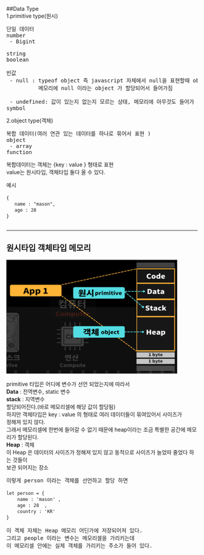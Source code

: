 ##Data Type   
1.primitive type(원시) 
<pre>
단일 데이터
number
 - Bigint

string
boolean

빈값
 - null : typeof object 즉 javascript 자체에서 null을 표현할때 object를 만들어서 표현
          메모리에 null 이라는 object 가 할당되어서 들어가짐

 - undefined: 값이 있는지 없는지 모르는 상태, 메모리에 아무것도 들어가 있지 않음
symbol
</pre>
2.object type(객체)
<pre>
복합 데이터(여러 연관 있는 데이터를 하나로 묶어서 표현 )
object 
 - array
function
</pre>
복합데이터는 객체는 {key : value } 형태로 표현    
value는 원시타입, 객체타입 둘다 올 수 있다.   
<pre>
예시
<code>
{
   name : "mason",
   age : 28
}
</code>
</pre>
***
## 원시타입 객체타입 메모리
<img height="300px" src="..\..\img\heap.PNG" width="450px"/>

primitive 타입은 어디에 변수가 선언 되었는지에 따라서   
**Data** : 전역변수, static 변수   
**stack** : 지역변수   
할당되어진다.(바로 메모리셀에 해당 값이 할당됨)   
하지만 객체타입은 key : value 의 형태로 여러 데이터들이 묶여있어서 사이즈가   
정해져 있지 않다.   
그래서 메모리셀에 한번에 들어갈 수 없기 때문에 heap이라는 조금 특별한 공간에 메모리가 할당된다.   
**Heap** : 객체   
이 Heap 은 데이터의 사이즈가 정해져 있지 않고 동적으로 사이즈가 늘었따 줄었다 하는 것들이    
보관 되어지는 장소
<pre>
이렇게 person 이라는 객체를 선언하고 할당 하면
<code>
let person = {
    name : 'mason' ,
    age : 28  ,
    country : 'KR' 
}
</code>
이 겍체 자체는 Heap 메모리 어딘가에 저장되어져 있다.
그리고 people 이라는 변수는 메모리셀을 가리키는데 
이 메모리셀 안에는 실제 객체를 가리키는 주소가 들어 있다.
</pre>